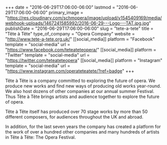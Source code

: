 +++
date = "2016-06-29T17:06:00-06:00"
lastmod = "2016-06-29T17:06:00-06:00"
primary_image = "https://res.cloudinary.com/schmopera/image/upload/v1545409169/media/webhook-uploads/1467241585992/2016-06-29---Logo---TAT.jpg.jpg"
publishDate = "2016-06-29T17:06:00-06:00"
slug = "tete-a-tete"
title = "Tête à Tête"
type_of_company = "Opera Company"
website = "http://www.tete-a-tete.org.uk/"
[[social_media]]
platform = "Facebook"
template = "social-media"
url = "https://www.facebook.com/teteateteopera/"
[[social_media]]
platform = "Twitter"
template = "social-media"
url = "https://twitter.com/teteateteopera"
[[social_media]]
platform = "Instagram"
template = "social-media"
url = "https://www.instagram.com/operateteatete/?ref=badge"
+++

Tête à Tête is a company committed to exploring the future of opera. We produce new works and find new ways of producing old works year-round. We also host dozens of other companies at our annual summer Festival. Thus Tête à Tête brings artists and audience together to explore the future of opera.
 
Tête à Tête itself has produced over 70 stage works by more than 50 different composers, for audiences throughout the UK and abroad.

In addition, for the last seven years the company has created a platform for the work of over a hundred other companies and many hundreds of artists in Tête à Tête: The Opera Festival.
